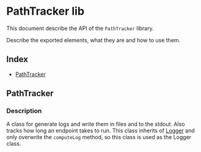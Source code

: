 # PathTracker lib

This document describe the API of the `PathTracker` library.

Describe the exported elements, what they are and how to use them.

## Index

* [PathTracker](#PathTracker)

## PathTracker

### Description

A class for generate logs and write them in files and to the stdout. Also tracks how long an endpoint takes to run.
This class inherits of [Logger](LOGGER.md) and only overwrite the `computeLog` method, so this class is used as the Logger class.
